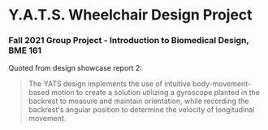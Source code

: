 # Y.A.T.S. Wheelchair Design Project
### Fall 2021 Group Project - Introduction to Biomedical Design, BME 161


Quoted from design showcase report 2:
> The YATS design implements the use of intuitive body-movement-based motion to create a solution utilizing a gyroscope planted in the backrest to measure and maintain orientation, while recording the backrest's angular position to determine the velocity of longitudinal movement.
